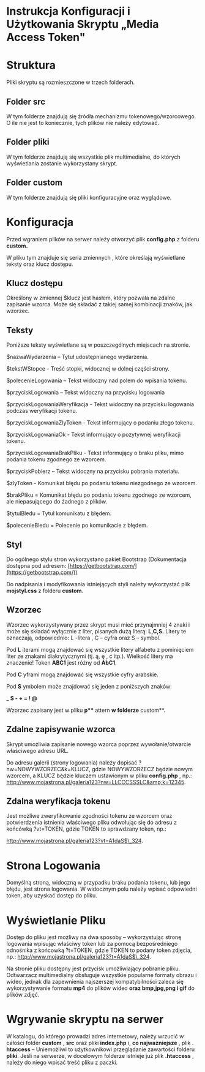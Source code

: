 # Instrukcja Konfiguracji i Użytkowania Skryptu „Media Access Token&quot;

# Struktura

Pliki skryptu są rozmieszczone w trzech folderach.

## Folder src

W tym folderze znajdują się źródła mechanizmu tokenowego/wzorcowego. O ile nie jest to koniecznie, tych plików nie należy edytować.

## Folder pliki

W tym folderze znajdują się wszystkie plik multimedialne, do których wyświetlania zostanie wykorzystany skrypt.

## Folder custom

W tym folderze znajdują się pliki konfiguracyjne oraz wyglądowe.

# Konfiguracja

Przed wgraniem plików na serwer należy otworzyć plik **config.php** z folderu **custom.**

W pliku tym znajduje się seria zmiennych , które określają wyświetlane teksty oraz klucz dostępu.

## Klucz dostępu

Określony w zmiennej \$klucz jest hasłem, który pozwala na zdalne zapisanie wzorca. Może się składać z takiej samej kombinacji znaków, jak wzorzec.

## Teksty

Poniższe teksty wyświetlane są w poszczególnych miejscach na stronie.

\$nazwaWydarzenia – Tytuł udostępnianego wydarzenia.

\$tekstWStopce - Treść stopki, widocznej w dolnej części strony.

\$polecenieLogowania – Tekst widoczny nad polem do wpisania tokenu.

\$przyciskLogowania – Tekst widoczny na przycisku logowania

\$przyciskLogowaniaWeryfikacja - Tekst widoczny na przycisku logowania podczas weryfikacji tokenu.

\$przyciskLogowaniaZlyToken - Tekst informujący o podaniu złego tokenu.

\$przyciskLogowaniaOk - Tekst informujący o pozytywnej weryfikacji tokenu.

\$przyciskLogowaniaBrakPliku - Tekst informujący o braku pliku, mimo podania tokenu zgodnego ze wzorcem.

\$przyciskPobierz – Tekst widoczny na przycisku pobrania materiału.

\$zlyToken - Komunikat błędu po podaniu tokenu niezgodnego ze wzorcem.

\$brakPliku = Komunikat błędu po podaniu tokenu zgodnego ze wzorcem, ale niepasującego do żadnego z plików.

\$tytulBledu = Tytuł komunikatu z błędem.

\$polecenieBledu = Polecenie po komunikacie z błędem.

## Styl

Do ogólnego stylu stron wykorzystano pakiet Bootstrap (Dokumentacja dostępna pod adresem: [https://getbootstrap.com/](https://getbootstrap.com/))

Do nadpisania i modyfikowania istniejących styli należy wykorzystać plik **mojstyl.css** z folderu **custom**.

## Wzorzec

Wzorzec wykorzystywany przez skrypt musi mieć przynajmniej 4 znaki i może się składać wyłącznie z liter, pisanych dużą literą: **L,C,S.** Litery te oznaczają, odpowiednio: L -litera , C – cyfra oraz S – symbol.

Pod **L** iterami mogą znajdować się wszystkie litery alfabetu z pominięciem liter ze znakami diakrytycznymi (tj. ą, ę , ć itp.). Wielkość litery ma znaczenie! Token **ABC1** jest różny od **AbC1**.

Pod **C** yframi mogą znajdować się wszystkie cyfry arabskie.

Pod **S** ymbolem może znajdować się jeden z poniższych znaków:

\_ **\$ - + = ! @**

Wzorzec zapisany jest w pliku **p\*\*** attern **w folderze** custom\*\*.

## Zdalne zapisywanie wzorca

Skrypt umożliwia zapisanie nowego wzorca poprzez wywołanie/otwarcie właściwego adresu URL.

Do adresu galerii (strony logowania) należy dopisać ?nw=NOWYWZORZEC&amp;k=KLUCZ, gdzie NOWYWZORZECZ będzie nowym wzorcem, a KLUCZ będzie kluczem ustawionym w pliku **config.php** , np.: http://www.mojastrona.pl/galeria123?nw=LLCCCSSSLC&amp;k=12345.

## Zdalna weryfikacja tokenu

Jest możliwe zweryfikowanie zgodności tokenu ze wzorcem oraz potwierdzenia istnienia właściwego pliku odwołując się do adresu z końcówką ?vt=TOKEN, gdzie TOKEN to sprawdzany token, np.:

http://www.mojastrona.pl/galeria123?vt=A1daS$\_324.

# Strona Logowania

Domyślną stroną, widoczną w przypadku braku podania tokenu, lub jego błędu, jest strona logowania. W widocznym polu należy wpisać odpowiedni token, aby uzyskać dostęp do pliku.

# Wyświetlanie Pliku

Dostęp do pliku jest możliwy na dwa sposoby – wykorzystując stronę logowania wpisując właściwy token lub za pomocą bezpośredniego odnośnika z końcowką ?t=TOKEN, gdzie TOKEN to podany token zdjęcia, np.: http://www.mojastrona.pl/galeria123?t=A1daS$\_324.

Na stronie pliku dostępny jest przycisk umożliwiający pobranie pliku. Odtwarzacz multimedialny obsługuje wszystkie popularne formaty obrazu i wideo, jednak dla zapewnienia najszerszej kompatybilności zaleca się wykorzystywanie formatu **mp4** do plików wideo **oraz bmp,jpg,png i gif** do plików zdjęć.

# Wgrywanie skryptu na serwer

W katalogu, do którego prowadzi adres internetowy, należy wrzucić w całości folder **custom** , **src** oraz pliki **index.php** i, **co najważniejsze** , plik . **htaccess** – Uniemożliwi to użytkownikowi przeglądanie zawartości folderu **pliki**. Jeśli na serwerze, w docelowym folderze istnieje już plik **.htaccess** , należy do niego wpisać treść pliku z paczki.
